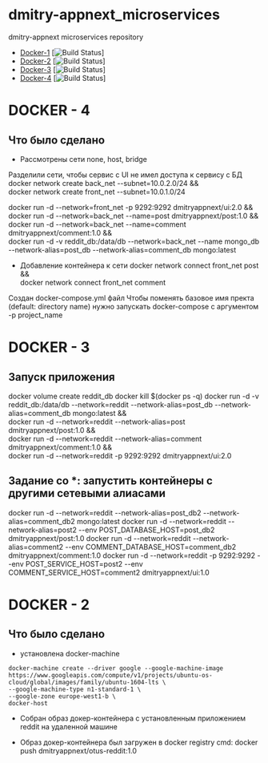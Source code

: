 # dmitry-appnext_microservices
dmitry-appnext microservices repository

- [Docker-1](#docker-1)  [![Build Status](https://travis-ci.com/Otus-DevOps-2018-05/dmitry-appnext_microservices.svg?branch=docker-1)]
- [Docker-2](#docker-2)  [![Build Status](https://travis-ci.com/Otus-DevOps-2018-05/dmitry-appnext_microservices.svg?branch=docker-2)]
- [Docker-3](#docker-3)  [![Build Status](https://travis-ci.com/Otus-DevOps-2018-05/dmitry-appnext_microservices.svg?branch=docker-3)]
- [Docker-4](#docker-4)  [![Build Status](https://travis-ci.com/Otus-DevOps-2018-05/dmitry-appnext_microservices.svg?branch=docker-4)]


# DOCKER - 4

## Что было сделано

- Рассмотрены сети none, host, bridge

Разделили сети, чтобы сервис с UI не имел доступа к сервису с БД
docker network create back_net --subnet=10.0.2.0/24 && \
docker network create front_net --subnet=10.0.1.0/24

docker run -d --network=front_net -p 9292:9292 dmitryappnext/ui:2.0 && \
docker run -d --network=back_net --name=post dmitryappnext/post:1.0 && \
docker run -d --network=back_net --name=comment dmitryappnext/comment:1.0 && \
docker run -d -v reddit_db:/data/db --network=back_net --name mongo_db --network-alias=post_db --network-alias=comment_db mongo:latest

- Добавление контейнера к сети
docker network connect front_net post && \
docker network connect front_net comment

Создан docker-compose.yml файл
Чтобы поменять базовое имя пректа (default: directory name) нужно запускать docker-compose с аргументом -p project_name

# DOCKER - 3

## Запуск приложения

docker volume create reddit_db
docker kill $(docker ps -q)
docker run -d -v reddit_db:/data/db --network=reddit --network-alias=post_db --network-alias=comment_db mongo:latest && \
docker run -d --network=reddit --network-alias=post dmitryappnext/post:1.0 && \
docker run -d --network=reddit --network-alias=comment dmitryappnext/comment:1.0 &&\
docker run -d --network=reddit -p 9292:9292 dmitryappnext/ui:2.0

## Задание со *: запустить контейнеры с другими сетевыми алиасами

docker run -d --network=reddit --network-alias=post_db2 --network-alias=comment_db2 mongo:latest
docker run -d --network=reddit --network-alias=post2 --env POST_DATABASE_HOST=post_db2  dmitryappnext/post:1.0
docker run -d --network=reddit --network-alias=comment2 --env COMMENT_DATABASE_HOST=comment_db2 dmitryappnext/comment:1.0
docker run -d --network=reddit -p 9292:9292 --env POST_SERVICE_HOST=post2 --env COMMENT_SERVICE_HOST=comment2 dmitryappnext/ui:1.0

# DOCKER - 2

## Что было сделано

 - установлена docker-machine
```
docker-machine create --driver google --google-machine-image https://www.googleapis.com/compute/v1/projects/ubuntu-os-cloud/global/images/family/ubuntu-1604-lts \
--google-machine-type n1-standard-1 \
--google-zone europe-west1-b \
docker-host
```
- Собран образ докер-контейнера с установленным приложением reddit на удаленной машине

- Образ докер-контейнера был загружен в docker registry
cmd: docker push dmitryappnext/otus-reddit:1.0
